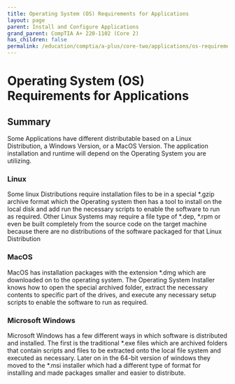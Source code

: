 ```yaml
---
title: Operating System (OS) Requirements for Applications
layout: page
parent: Install and Configure Applications
grand_parent: CompTIA A+ 220-1102 (Core 2)
has_children: false
permalink: /education/comptia/a-plus/core-two/applications/os-requirements/
---
```


# Operating System (OS) Requirements for Applications

## Summary

Some Applications have different distributable based on a Linux Distribution, a Windows Version, or a MacOS Version. The application installation and runtime will depend on the Operating System you are utilizing. 

### Linux

Some linux Distributions require installation files to be in a special *.gzip archive format which the Operating system then has a tool to install on the local disk and add run the necessary scripts to enable the software to run as required. Other Linux Systems may require a file type of *.dep, *.rpm or even be built completely from the source code on the target machine because there are no distributions of the software packaged for that Linux Distribution

### MacOS

MacOS has installation packages with the extension *.dmg which are downloaded on to the operating system. The Operating System Installer knows how to open the special archived folder, extract the necessary contents to specific part of the drives, and execute any necessary setup scripts to enable the software to run as required. 

### Microsoft Windows

Microsoft Windows has a few different ways in which software is distributed and installed. The first is the traditional *.exe files which are archived folders that contain scripts and files to be extracted onto the local file system and executed as necessary. Later on in the 64-bit version of windows they moved to the *.msi installer which had a different type of format for installing and made packages smaller and easier to distribute. 
